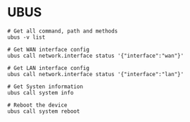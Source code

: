<link rel="stylesheet" type="text/css" href="../../styles.css">

# UBUS

```shell
# Get all command, path and methods
ubus -v list
```
```shell
# Get WAN interface config
ubus call network.interface status '{"interface":"wan"}'

# Get LAN interface config
ubus call network.interface status '{"interface":"lan"}'
```
```shell
# Get Systen information
ubus call system info

# Reboot the device
ubus call system reboot
```
